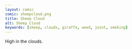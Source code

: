 ```yaml
---
layout: comic
comic: sheepcloud.png
title: Sheep Cloud
alt: Sheep Cloud
keywords: [sheep, clouds, giraffe, weed, joint, smoking]
---
```


High in the clouds.